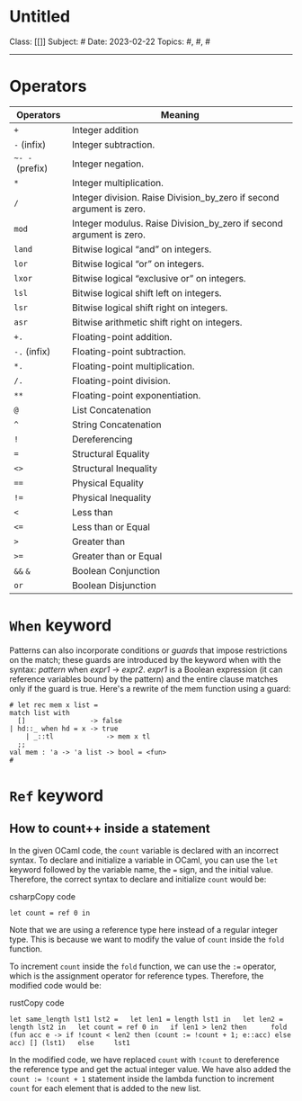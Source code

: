 # Untitled
Class: [[]]
Subject: #
Date: 2023-02-22
Topics: #, #, # 

---

# Operators

| Operators       | Meaning                                                              |
| --------------- | -------------------------------------------------------------------- |
| `+`             | Integer addition                                                     |
| `-` (infix)     | Integer subtraction.                                                 |
| `~- -` (prefix) | Integer negation.                                                    |
| `*`             | Integer multiplication.                                              |
| `/`             | Integer division. Raise Division_by_zero if second argument is zero. |
| `mod`           | Integer modulus. Raise Division_by_zero if second argument is zero.  |
| `land`          | Bitwise logical “and” on integers.                                   |
| `lor`           | Bitwise logical “or” on integers.                                    |
| `lxor`          | Bitwise logical “exclusive or” on integers.                          |
| `lsl`           | Bitwise logical shift left on integers.                              |
| `lsr`           | Bitwise logical shift right on integers.                             |
| `asr`           | Bitwise arithmetic shift right on integers.                          |
| `+.`            | Floating-point addition.                                             |
| `-.` (infix)    | Floating-point subtraction.                                          |
| `*.`            | Floating-point multiplication.                                       |
| `/.`            | Floating-point division.                                             |
| `**`            | Floating-point exponentiation.                                       |
| `@`             | List Concatenation                                                   |
| `^`             | String Concatenation                                                 |
| `!`             | Dereferencing                                                        |
| `=`             | Structural Equality                                                  |
| `<>`            | Structural Inequality                                                |
| `==`            | Physical Equality                                                    |
| `!=`            | Physical Inequality                                                  |
| `<`             | Less than                                                            |
| `<=`            | Less than or Equal                                                   |
| `>`             | Greater than                                                         |
| `>=`            | Greater than or Equal                                                |
| `&&` `&`        | Boolean Conjunction                                                  |
| `or`            | Boolean Disjunction                                                                      |

# `When` keyword
Patterns can also incorporate conditions or _guards_ that impose restrictions on the match; these guards are introduced by the keyword when with the syntax: _pattern_ when _expr1_ -> _expr2_. _expr1_ is a Boolean expression (it can reference variables bound by the pattern) and the entire clause matches only if the guard is true. Here's a rewrite of the mem function using a guard:

    # let rec mem x list =
	match list with 
	  []                -> false
	| hd::_ when hd = x -> true
        | _::tl             -> mem x tl
      ;;
    val mem : 'a -> 'a list -> bool = <fun>
    #


# `Ref` keyword

## How to count++ inside a statement

In the given OCaml code, the `count` variable is declared with an incorrect syntax. To declare and initialize a variable in OCaml, you can use the `let` keyword followed by the variable name, the `=` sign, and the initial value. Therefore, the correct syntax to declare and initialize `count` would be:

csharpCopy code

`let count = ref 0 in`

Note that we are using a reference type here instead of a regular integer type. This is because we want to modify the value of `count` inside the `fold` function.

To increment `count` inside the `fold` function, we can use the `:=` operator, which is the assignment operator for reference types. Therefore, the modified code would be:

rustCopy code

`let same_length lst1 lst2 =   let len1 = length lst1 in   let len2 = length lst2 in   let count = ref 0 in   if len1 > len2 then      fold (fun acc e -> if !count < len2 then (count := !count + 1; e::acc) else acc) [] (lst1)   else     lst1`

In the modified code, we have replaced `count` with `!count` to dereference the reference type and get the actual integer value. We have also added the `count := !count + 1` statement inside the lambda function to increment `count` for each element that is added to the new list.
